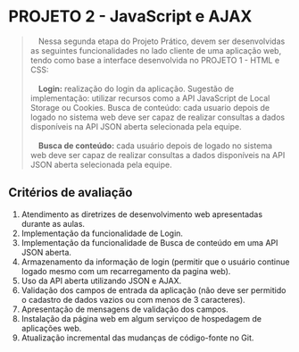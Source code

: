 # PROJETO 2 - JavaScript e AJAX

>&emsp;Nessa segunda etapa do Projeto Prático, devem ser desenvolvidas as seguintes funcionalidades no lado cliente de uma aplicação web, tendo como base a interface desenvolvida no PROJETO 1 - HTML e CSS:<br><br>
>&emsp;**Login:** realização do login da aplicação. Sugestão de implementação: utilizar recursos como a API JavaScript de Local Storage ou Cookies.
Busca de conteúdo: cada usuario depois de logado no sistema web deve ser capaz de realizar consultas a dados disponíveis na API JSON aberta selecionada pela equipe.<br><br>
>&emsp;**Busca de conteúdo:** cada usuário depois de logado no sistema web deve ser capaz de realizar consultas a dados disponíveis na API JSON aberta selecionada pela equipe.

## Critérios de avaliação

1. Atendimento as diretrizes de desenvolvimento web apresentadas durante as aulas. 
2. Implementação da funcionalidade de Login.
3. Implementação da funcionalidade de Busca de conteúdo em uma API JSON aberta.
4. Armazenamento da informação de login (permitir que o usuário continue logado mesmo com um recarregamento da pagina web).
5. Uso da API aberta utilizando JSON e AJAX.
6. Validação dos campos de entrada da aplicação (não deve ser permitido o cadastro de dados vazios ou com menos de 3 caracteres).
7. Apresentação de mensagens de validação dos campos.
8. Instalação da página web em algum serviçoo de hospedagem de aplicações web.
9. Atualização incremental das mudanças de código-fonte no Git.